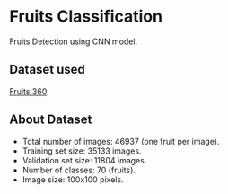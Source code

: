 # Fruits Classification
Fruits Detection using CNN model.

## Dataset used 
[Fruits 360](https://www.kaggle.com/datasets/moltean/fruits/versions/22?fbclid=IwAR25QHhE0k1ghN9WALwEFQ-aoXJr-ltjJvhtcfT4nN6kz9CcMyJBM4K-h9Y)

## About Dataset
- Total number of images: 46937 (one fruit per image).
- Training set size: 35133 images.
- Validation set size: 11804 images.
- Number of classes: 70 (fruits).
- Image size: 100x100 pixels.
